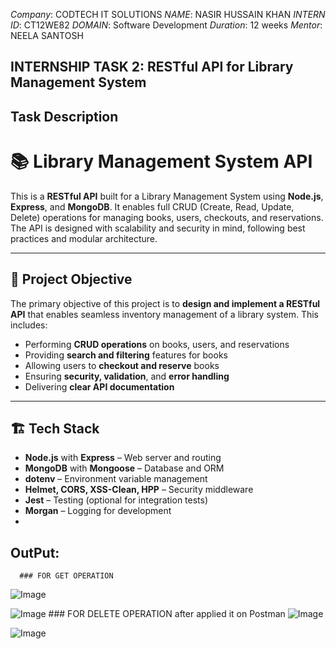 *Company*: CODTECH IT SOLUTIONS
*NAME*:  NASIR HUSSAIN KHAN
*INTERN ID*: CT12WE82
*DOMAIN*: Software Development
*Duration*: 12 weeks
*Mentor*: NEELA SANTOSH
## INTERNSHIP TASK 2: RESTful API for Library Management System
## Task Description 
# 📚 Library Management System API

This is a **RESTful API** built for a Library Management System using **Node.js**, **Express**, and **MongoDB**. It enables full CRUD (Create, Read, Update, Delete) operations for managing books, users, checkouts, and reservations. The API is designed with scalability and security in mind, following best practices and modular architecture.

---

## 🧠 Project Objective

The primary objective of this project is to **design and implement a RESTful API** that enables seamless inventory management of a library system. This includes:

- Performing **CRUD operations** on books, users, and reservations
- Providing **search and filtering** features for books
- Allowing users to **checkout and reserve** books
- Ensuring **security, validation**, and **error handling**
- Delivering **clear API documentation**

---

## 🏗️ Tech Stack

- **Node.js** with **Express** – Web server and routing
- **MongoDB** with **Mongoose** – Database and ORM
- **dotenv** – Environment variable management
- **Helmet, CORS, XSS-Clean, HPP** – Security middleware
- **Jest** – Testing (optional for integration tests)
- **Morgan** – Logging for development
- 
##  OutPut:
      ### FOR GET OPERATION 
![Image](https://github.com/user-attachments/assets/ac95881a-9562-41f2-8bfc-c4ad5895aca6)

![Image](https://github.com/user-attachments/assets/32d74246-f829-4da1-a8d9-0450fdc10e3c)
      ### FOR DELETE OPERATION after applied it on Postman 
![Image](https://github.com/user-attachments/assets/a064d309-3083-44af-a363-62b1d1255b00)

![Image](https://github.com/user-attachments/assets/ccde4234-495d-44c5-b602-30ba5321123d)

